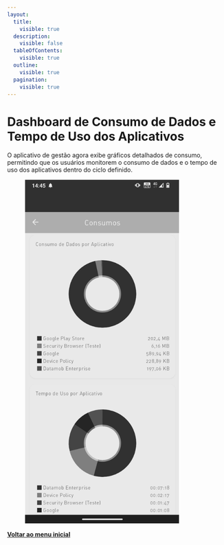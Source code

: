 ```yaml
---
layout:
  title:
    visible: true
  description:
    visible: false
  tableOfContents:
    visible: true
  outline:
    visible: true
  pagination:
    visible: true
---
```


# Dashboard de Consumo de Dados e Tempo de Uso dos Aplicativos

O aplicativo de gestão agora exibe gráficos detalhados de consumo, permitindo que os usuários monitorem o consumo de dados e o tempo de uso dos aplicativos dentro do ciclo definido.

<figure><img src="../../../.gitbook/assets/image (1) (1) (1) (1) (1) (1) (1) (1) (1) (1) (1) (1) (1) (1) (1) (1) (1) (1) (1).png" alt="" width="360"><figcaption></figcaption></figure>

[**Voltar ao menu inicial**](./)
